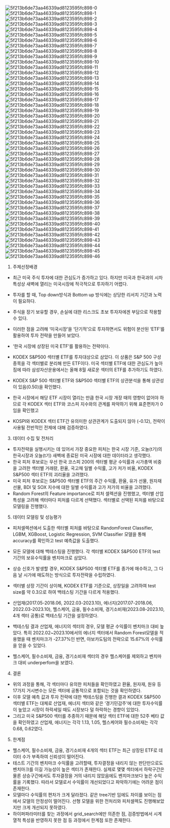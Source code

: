 ![5f213b6de73aa46339ad8123595fc898-0](https://github.com/gogiri/AvocadoProject/assets/139231430/a9bcce12-dc2e-4446-b157-a6a7191c5fe6)
![5f213b6de73aa46339ad8123595fc898-1](https://github.com/gogiri/AvocadoProject/assets/139231430/68b9f1bf-d5bf-4df9-8f27-fc1e57672fd5)
![5f213b6de73aa46339ad8123595fc898-2](https://github.com/gogiri/AvocadoProject/assets/139231430/9bfea4bc-f111-4229-85a2-524335d2667e)
![5f213b6de73aa46339ad8123595fc898-3](https://github.com/gogiri/AvocadoProject/assets/139231430/ef0b505c-259e-41ab-8947-48892c619844)
![5f213b6de73aa46339ad8123595fc898-4](https://github.com/gogiri/AvocadoProject/assets/139231430/cf55a8a9-29e5-4f4b-89f1-45a6e0f79659)
![5f213b6de73aa46339ad8123595fc898-5](https://github.com/gogiri/AvocadoProject/assets/139231430/48a105f0-6bfc-4152-bc2f-9e8e7c8ab01c)
![5f213b6de73aa46339ad8123595fc898-6](https://github.com/gogiri/AvocadoProject/assets/139231430/d8eb4f60-1db9-4c27-bf58-16d63208a43f)
![5f213b6de73aa46339ad8123595fc898-7](https://github.com/gogiri/AvocadoProject/assets/139231430/70f7f686-66a1-469d-a873-0661ce9c5207)
![5f213b6de73aa46339ad8123595fc898-8](https://github.com/gogiri/AvocadoProject/assets/139231430/b77b1640-3889-4641-999b-60f2c4608a6b)
![5f213b6de73aa46339ad8123595fc898-9](https://github.com/gogiri/AvocadoProject/assets/139231430/51e82c0a-2258-4e90-ade7-b1a5c67d6df2)
![5f213b6de73aa46339ad8123595fc898-10](https://github.com/gogiri/AvocadoProject/assets/139231430/f616b96e-0b00-4cd9-be18-501d737f9e84)
![5f213b6de73aa46339ad8123595fc898-11](https://github.com/gogiri/AvocadoProject/assets/139231430/4b41da0a-aca0-470b-8ed7-c84f6c4201ec)
![5f213b6de73aa46339ad8123595fc898-12](https://github.com/gogiri/AvocadoProject/assets/139231430/e03a63be-75c7-4240-9bb7-02eeac508e3d)
![5f213b6de73aa46339ad8123595fc898-13](https://github.com/gogiri/AvocadoProject/assets/139231430/6e989c26-aee8-4e9e-bc36-a67ead2ca478)
![5f213b6de73aa46339ad8123595fc898-14](https://github.com/gogiri/AvocadoProject/assets/139231430/abd1e400-5113-4de8-a3f7-20e98f9ae625)
![5f213b6de73aa46339ad8123595fc898-15](https://github.com/gogiri/AvocadoProject/assets/139231430/3db84a04-b95d-4ef2-8db4-4ab4fa274b6b)
![5f213b6de73aa46339ad8123595fc898-16](https://github.com/gogiri/AvocadoProject/assets/139231430/8d6e873f-4cc9-4c49-beb7-5ec6e1647eae)
![5f213b6de73aa46339ad8123595fc898-17](https://github.com/gogiri/AvocadoProject/assets/139231430/31e07eac-21ce-49f9-bb99-432cffdac7a1)
![5f213b6de73aa46339ad8123595fc898-18](https://github.com/gogiri/AvocadoProject/assets/139231430/2e153e5c-f2f6-4250-a8ca-7980b26f38b9)
![5f213b6de73aa46339ad8123595fc898-19](https://github.com/gogiri/AvocadoProject/assets/139231430/fc47ff82-e55c-4100-875d-e29427448670)
![5f213b6de73aa46339ad8123595fc898-20](https://github.com/gogiri/AvocadoProject/assets/139231430/5331c05a-f454-4e88-b645-187b309805eb)
![5f213b6de73aa46339ad8123595fc898-21](https://github.com/gogiri/AvocadoProject/assets/139231430/f8be71ac-55a4-472c-9c01-938a2193b7b8)
![5f213b6de73aa46339ad8123595fc898-22](https://github.com/gogiri/AvocadoProject/assets/139231430/c9268268-87be-416b-8336-3a5986d26f17)
![5f213b6de73aa46339ad8123595fc898-23](https://github.com/gogiri/AvocadoProject/assets/139231430/ebd50fb6-5eb0-4e68-9414-817163e37f8e)
![5f213b6de73aa46339ad8123595fc898-24](https://github.com/gogiri/AvocadoProject/assets/139231430/246c153c-5851-4a22-854c-a96a5921a0a8)
![5f213b6de73aa46339ad8123595fc898-25](https://github.com/gogiri/AvocadoProject/assets/139231430/02dd84d5-a927-4ca6-85c1-6f27fbf29ba6)
![5f213b6de73aa46339ad8123595fc898-26](https://github.com/gogiri/AvocadoProject/assets/139231430/f1734a33-59c2-42d9-b663-0a88d8bb80a5)
![5f213b6de73aa46339ad8123595fc898-27](https://github.com/gogiri/AvocadoProject/assets/139231430/01579cf6-2c9f-4734-ba9b-5e71381d56f8)
![5f213b6de73aa46339ad8123595fc898-28](https://github.com/gogiri/AvocadoProject/assets/139231430/3a3535d5-67ba-4812-913d-324dc4da3061)
![5f213b6de73aa46339ad8123595fc898-29](https://github.com/gogiri/AvocadoProject/assets/139231430/8aed0833-8b50-4243-9e5f-1b43b50c0362)
![5f213b6de73aa46339ad8123595fc898-30](https://github.com/gogiri/AvocadoProject/assets/139231430/7c112fae-05f5-474f-aaba-d65e3d20174d)
![5f213b6de73aa46339ad8123595fc898-31](https://github.com/gogiri/AvocadoProject/assets/139231430/241ac7b1-f963-47ef-8a08-514ced27d54c)
![5f213b6de73aa46339ad8123595fc898-32](https://github.com/gogiri/AvocadoProject/assets/139231430/b7307f1c-7b91-4809-9aae-e95173a7fc79)
![5f213b6de73aa46339ad8123595fc898-33](https://github.com/gogiri/AvocadoProject/assets/139231430/a663d59a-3c68-4e1a-92e4-877b6fb0f6ec)
![5f213b6de73aa46339ad8123595fc898-34](https://github.com/gogiri/AvocadoProject/assets/139231430/e4197484-9c37-4899-9412-09323cad1b1e)
![5f213b6de73aa46339ad8123595fc898-35](https://github.com/gogiri/AvocadoProject/assets/139231430/ab35483d-8579-40f9-b8e6-3f5d56712e86)
![5f213b6de73aa46339ad8123595fc898-36](https://github.com/gogiri/AvocadoProject/assets/139231430/ce334481-9551-4463-ba6d-21d797142374)
![5f213b6de73aa46339ad8123595fc898-37](https://github.com/gogiri/AvocadoProject/assets/139231430/81f96b2c-65f0-4aea-8b26-65f1a208132a)
![5f213b6de73aa46339ad8123595fc898-38](https://github.com/gogiri/AvocadoProject/assets/139231430/2ddaec5b-02d1-46ac-9101-c5828a63f301)
![5f213b6de73aa46339ad8123595fc898-39](https://github.com/gogiri/AvocadoProject/assets/139231430/c0fc5944-6f8f-4ea4-b3cf-8c8058da34bf)
![5f213b6de73aa46339ad8123595fc898-40](https://github.com/gogiri/AvocadoProject/assets/139231430/b829c8ec-a40f-4930-8fd0-696f1a0a81f5)
![5f213b6de73aa46339ad8123595fc898-41](https://github.com/gogiri/AvocadoProject/assets/139231430/34d0cb01-54dd-438c-9050-193fef1c2e62)
![5f213b6de73aa46339ad8123595fc898-42](https://github.com/gogiri/AvocadoProject/assets/139231430/870a22f5-7dee-4bee-aa4e-06009561a123)
![5f213b6de73aa46339ad8123595fc898-43](https://github.com/gogiri/AvocadoProject/assets/139231430/3ab4455a-960a-4f9c-8ab3-cac806f21d59)
![5f213b6de73aa46339ad8123595fc898-44](https://github.com/gogiri/AvocadoProject/assets/139231430/2f3e1480-ed3d-4592-a5be-347f8ae13c14)
![5f213b6de73aa46339ad8123595fc898-45](https://github.com/gogiri/AvocadoProject/assets/139231430/62cc8a3e-0071-49c4-8cf3-4bb737e5d5ff)
![5f213b6de73aa46339ad8123595fc898-46](https://github.com/gogiri/AvocadoProject/assets/139231430/9d847f00-a550-4876-995b-13afc425046c)

1. 주제선정배경
- 최근 미국 주식 투자에 대한 관심도가 증가하고 있다. 하지만 미국과 한국과의 시차 특성상 새벽에 열리는 미국시장에 적극적으로 투자하기 어렵다.
- 투자를 할 때, Top down방식과 Bottom up 방식에는 상당한 리서치 기간과 노력이 필요하다.
- 주식을 장기 보유할 경우, 손실에 대한 리스크도 초보 투자자에겐 부담으로 작용할 수 있다.

- 이러한 점을 고려해 ‘미국시장’을 ‘단기적’으로 투자하면서도 위험이 분산된 ‘ETF’를 활용하여 투자 전략을 만들어 보았다.
- ‘한국 시장에 상장된 미국 ETF’를 활용하는 전략이다.
- KODEX S&P500 섹터별 ETF를 투자대상으로 삼았다. 이 상품은 S&P 500 구성종목을 각 섹터별로 분리해 만든 ETF이다.
  미국 섹터별 ETF에 대한 관심도가 높아짐에 따라 삼성자산운용에서는 올해 8월 새로운 섹터의 ETF를 추가하기도 하였다. 

- KODEX S&P 500 섹터별 ETF와 S&P500 섹터별 ETF의 상관분석을 통해 상관성이 있음(0.50)을 확인했다.
- 한국 시장에서 해당 ETF 시장이 열리는 만큼 한국 시장 개장 때의 영향이 없어야 하므로 각 KODEX 섹터 ETF와 코스피 지수와의 관계를 파악하기 위해 표준편차가 0임을 확인했고
- KOSPI와 KODEX 섹터 ETF간 유의미한 상관관계가 도출되지 않아 (-0.12), 전략이 사용될 전반적인 전제에 대해 검증하였다.

3. 데이터 수집 및 전처리
- 투자전략을 실행시키는 데 있어서 가장 중요한 피처는 한국 시장 기준, 오늘(t기)의 한국시장과 오늘(t기) 새벽에 종료된 미국 시장에 대한 데이터라고 생각했다.
- 한국 피처 후보로는 우선 한국 코스피 200의 섹터별 평균 수익률과 시가총액 비중을 고려한 섹터별 거래량, 환율, 국고채 일별 수익률, 고가 저가 비율, KODEX S&P500 섹터 ETF의 괴리율을 고려했다.
- 미국 피처 후보로는 S&P500 섹터별 ETF의 주간 수익률, 환율, 유가 선물, 원자재 선물, BDI 및 SOX 지수에 대한 일별 수익률과 고가 저가의 비율을 고려했다. 
- Random Forest의 Feature importance로 피처 셀렉션을 진행했고, 섹터별 산업 특성을 고려해 섹터마다 피처를 다르게 선택했다. 섹터별로 선택된 피처를 바탕으로 모델링을 진행했다.

5. 데이터 모델링 및 성능평가
- 피처셀렉션에서 도출한 섹터별 피처를 바탕으로 RandomForest Classifier, LGBM, XGBoost, Logistic Regression, SVM Classifier 모델을 통해 accuracy를 확인하고 test 예측값을 도출했다.
- 모든 모델에 대해 백테스팅을 진행했다. 각 섹터별 KODEX S&P500 ETF의 test 기간의 보유수익률을 벤치마크로 삼았다.
- 상승 신호가 발생할 경우, KODEX S&P500 섹터별 ETF를 종가에 매수하고, 그 다음 날 시가에 매도하는 방식으로 투자전략을 수립하였다.
- 섹터별 상장 기간이 상이해, KODEX ETF를 기준으로, 상장일을 고려하여 test size를 약 0.3으로 하여 백테스팅 기간을 다르게 적용했다.
- 산업재(2017.05-2018.06, 2022.03-2023.10), 에너지(2017.07-2018.06, 2022.03-2023.10), 헬스케어, 금융, 필수소비재, 경기소비재(2023.08-2023.10, 4개 섹터 공통)로 백테스팅 기간을 설정하였다.

- 백테스팅 결과 산업재, 에너지의 섹터의 경우, 모델 평균 수익률이 벤치마크 대비 높았다. 특히 2022.02~2023.10에서의 에너지 섹터에서 Random Forest모델을 적용했을 때 벤치마크가 -27.37%인 반면, 아보카도팀의 전략으로 15.67%의 수익률을 얻을 수 있었다.
- 헬스케어, 필수소비재, 금융, 경기소비재 섹터의 경우 헬스케어를 제외하고 벤치마크 대비 underperfom을 보였다.

4. 결론
- 위의 과정을 통해, 각 섹터마다 유의한 피처들을 확인하였고 환율, 원자재, 원유 등 17가지 거시변수는 모든 섹터에 공통적으로 포함되는 것을 확인하였다.
- 이후 모델 예측 값과 투자 전략에 대한 백테스팅을 진행한 결과 KODEX S&P500 섹터별 ETF는 대체로 산업재, 에너지 섹터와 같은 ‘경기민감주’에 대한 투자수익률이 높았고 시장이 하락세일 때도 시장보다 덜 하락하는 경향이 있었다.
- 그리고 미국 S&P500 섹터를 추종하기 때문에 해당 섹터 ETF에 대한 52주 베타 값을 확인하였고 산업재, 에너지는 각각 1.13, 1.05, 헬스케어와 필수소비재는 각각 0.68, 0.62였다.

5. 한계점
- 헬스케어, 필수소비재, 금융, 경기소비재 4개의 섹터 ETF는 최근 상장된 ETF로 데이터 수가 부족하여 신뢰성이 떨어진다.
- 테스트 기간의 벤치마크 수익률을 고려할때, 투자결정을 내리지 않는 판단만으로도 벤치마크를 이길 가능성이 높은 섹터가 존재한다.
  실제로 몇몇 섹터에서 하락구간은 물론 상승구간에서도 투자결정을 거의 내리지 않았음에도 벤치마크보다 높은 수익률을 기록했다.
  따라서 모델로서 수익률이 개선되었다고 파악하기에는 어려운 점이 존재한다.
- 모델마다 수익률의 편차가 크게 달라졌다. 같은 tree기반 임에도 차이를 보이는 점에서 모델의 안정성이 떨어진다. 선형 모델을 위한 전처리와 피처셀렉도 진행해보았지만 크게 개선되지 못하였다.
- 하이퍼파라미터를 찾는 과정에서 grid_search에만 의존한 점, 검증방법에서 시계열적 특성을 반영하지 못한 점 등 과정에서 한계점 또한 존재한다.

